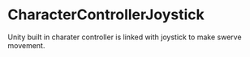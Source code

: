 # CharacterControllerJoystick
Unity built in charater controller is linked with joystick to make swerve movement.
